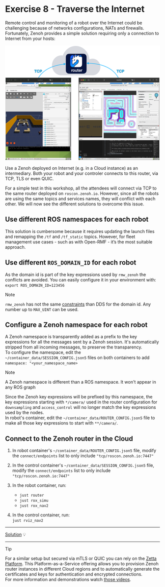 # Exercise 8 - Traverse the Internet

Remote control and monitoring of a robot over the Internet could be challenging because of networks configurations, NATs and firewalls. Fortunately, Zenoh provides a simple solution requiring only a connection to Internet from your hosts:

![Interconnection via a router in the Cloud](./images/cloud_connection.png)

Use a Zenoh deployed on Internet (e.g. in a Cloud instance) as an intermediary. Both your robot and your controler connects to this router, via TCP, TLS or even QUIC.

For a simple test in this workshop, all the attendees will connect via TCP to the same router deployed on `roscon.zenoh.io`. However, since all the robots are using the same topics and services names, they will conflict with each other. We will now see the different solutions to overcome this issue.

## Use different ROS namespaces for each robot

This solution is cumbersome because it requires updating the launch files and remapping the `/tf` and `/tf_static` topics. However, for fleet management use cases - such as with Open-RMF - it’s the most suitable approach.

## Use different `ROS_DOMAIN_ID` for each robot

As the domain id is part of the key expressions used by `rmw_zenoh` the conflicts are avoided.
You can easily configure it in your environment with:  
`export ROS_DOMAIN_ID=123456`

> [!Note]
>
> `rmw_zenoh` has not the same [constraints](https://docs.ros.org/en/jazzy/Concepts/Intermediate/About-Domain-ID.html#id4) than DDS for the domain id. Any number up to `MAX_UINT` can be used.

## Configure a Zenoh namespace for each robot

A Zenoh namespace is transparently added as a prefix to the key expressions for all the messages sent by a Zenoh session. It's automatically stripped from all incoming messages, to preserve the transparency.  
To configure the namespace, edit the `~/container_data/SESSION_CONFIG.json5` files on both containers to add `namespace: "<your_namespace_name>`  

> [!Note]
>
> A Zenoh namespace is different than a ROS namespace. It won't appear in any ROS graph

Since the Zenoh key expressions will be prefixed by this namespace, the key expressions starting with `*/camera/` used in the router configuration for `downsampling` and `access_control` will no longer match the key expressions used by the nodes.  
In robot's container, edit the `~/container_data/ROUTER_CONFIG.json5` file to make all those key expressions to start with `**/camera/`.

## Connect to the Zenoh router in the Cloud

1. In robot container's `~/container_data/ROUTER_CONFIG.json5` file, modify the `connect/endpoints` list to only include `"tcp/roscon.zenoh.io:7447"`

2. In the control container's `~/container_data/SESSION_CONFIG.json5` file, modify the `connect/endpoints` list to only include `"tcp/roscon.zenoh.io:7447"`

3. In the robot container, run:

   * `just router`
   * `just rox_simu`
   * `just rox_nav2`

4. In the control container, run:  
   `just rviz_nav2`

---

[Solution](solutions/ex-8/) 💡

---

> [!Tip]
>
> For a similar setup but secured via mTLS or QUIC you can rely on the [Zetta Platform](https://www.zettascale.cloud/). This Platform-as-a-Service offering allows you to provision Zenoh router instances in different Cloud regions and to automatically generate the certificates and keys for authentication and encrypted connections.  
> For more information and demonstrations watch [those videos](https://www.youtube.com/playlist?list=PLZDEtJusUvAaaBz6vwGyRDJnkYkMw8DfJ).
